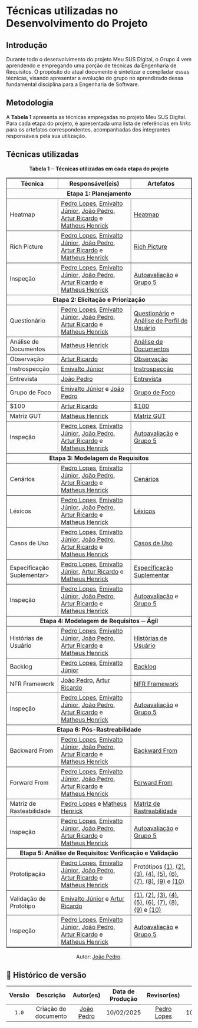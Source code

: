 # Técnicas utilizadas no Desenvolvimento do Projeto

## Introdução

Durante todo o desenvolvimento do projeto Meu SUS Digital, o Grupo 4 vem aprendendo e empregando uma porção de técnicas da Engenharia de Requisitos. O propósito do atual documento é sintetizar e compiladar essas técnicas, visando apresentar a evolução do grupo no aprendizado dessa fundamental disciplina para a Engenharia de Software.

## Metodologia

A **Tabela 1** apresenta as técnicas empregadas no projeto Meu SUS Digital. Para cada etapa do projeto, é apresentada uma lista de referências em *links* para os artefatos correspondentes, acompanhadas dos integrantes responsáveis pela sua utilização.

## Técnicas utilizadas

<div align="center">
    <p><strong>Tabela 1 ─ Técnicas utilizadas em cada etapa do projeto</strong></p>
</div>

<center>

<table border="1">
    <thead>
        <th>Técnica</th>
        <th>Responsável(eis)</th>
        <th>Artefatos</th>
    </thead>
    <tbody>
        <tr>
            <td colspan="3" style="text-align: center; font-weight: bold;">Etapa 1: Planejamento</td>
        </tr>
        <tr>
            <td>Heatmap</td>
            <td>
                <a href="https://github.com/pLopess">Pedro Lopes</a>, <a href="https://github.com/EmivaltoJrr">Emivalto Júnior</a>, <a href="https://github.com/JoosPerro">João Pedro</a>, <a href="https://github.com/algorithmorphic">Artur Ricardo</a> e <a href="https://github.com/MatheusHenrickSantos">Matheus Henrick</a>
            </td>
            <td><a href="../../planejamento/heatmap">Heatmap</a></td>
        </tr>
        <tr>
            <td>Rich Picture</td>
            <td>
                <a href="https://github.com/pLopess">Pedro Lopes</a>, <a href="https://github.com/EmivaltoJrr">Emivalto Júnior</a>, <a href="https://github.com/JoosPerro">João Pedro</a>, <a href="https://github.com/algorithmorphic">Artur Ricardo</a> e <a href="https://github.com/MatheusHenrickSantos">Matheus Henrick</a>
            </td>
            <td><a href="../../planejamento/apps-avaliados">Rich Picture</a></td>
        </tr>
        <tr>
            <td>Inspeção</td>
            <td>
                <a href="https://github.com/pLopess">Pedro Lopes</a>, <a href="https://github.com/EmivaltoJrr">Emivalto Júnior</a>, <a href="https://github.com/JoosPerro">João Pedro</a>, <a href="https://github.com/algorithmorphic">Artur Ricardo</a> e <a href="https://github.com/MatheusHenrickSantos">Matheus Henrick</a>
            </td>
            <td><a href="../verificacao/grupo4/entrega1/entrega1">Autoavaliação</a> e <a href="../verificacao/grupo5/entrega1/entrega1g5">Grupo 5</a></td>
        </tr>
        <tr>
            <td colspan="3" style="text-align: center; font-weight: bold;">Etapa 2: Elicitação e Priorização</td>
        </tr>
        <tr>
            <td>Questionário</td>
            <td>
                <a href="https://github.com/pLopess">Pedro Lopes</a>, <a href="https://github.com/EmivaltoJrr">Emivalto Júnior</a>, <a href="https://github.com/JoosPerro">João Pedro</a>, <a href="https://github.com/algorithmorphic">Artur Ricardo</a> e <a href="https://github.com/MatheusHenrickSantos">Matheus Henrick</a>
            </td>
            <td>
                <a href="../../elicitacao/analise-perfil-usuario/questionario">Questionário</a> e <a href="../../elicitacao/analise-perfil-usuario/perfil-usuario">Análise de Perfil de Usuário</a>
            </td>
        </tr>
        <tr>
            <td>Análise de Documentos</td>
            <td><a href="https://github.com/MatheusHenrickSantos">Matheus Henrick</a></td>
            <td><a href="../../elicitacao/tecnicas/analise-de-documentos">Análise de Documentos</a></td>
        </tr>
        <tr>
            <td>Observação</td>
            <td><a href="https://github.com/algorithmorphic">Artur Ricardo</a></td>
            <td><a href="../../elicitacao/tecnicas/observacao">Observação</a></td>
        </tr>
        <tr>
            <td>Instrospecção</td>
            <td>
                <a href="https://github.com/EmivaltoJrr">Emivalto Júnior</a>
            </td>
            <td><a href="../../elicitacao/tecnicas/introspeccao">Instrospecção</a></td>
        </tr>
        <tr>
            <td>Entrevista</td>
            <td>
                <a href="https://github.com/JoosPerro">João Pedro</a>
            </td>
            <td><a href="../../elicitacao/tecnicas/entrevista">Entrevista</a></td>
        </tr>
        <tr>
            <td>Grupo de Foco</td>
            <td>
                <a href="https://github.com/EmivaltoJrr">Emivalto Júnior</a> e <a href="https://github.com/JoosPerro">João Pedro</a>
            </td>
            <td><a href="../../elicitacao/tecnicas/grupo-de-foco">Grupo de Foco</a></td>
        </tr>
        <tr>
            <td>$100</td>
            <td><a href="https://github.com/algorithmorphic">Artur Ricardo</a></td>
            <td><a href="../../elicitacao/priorizacao/$100">$100</a></td>
        </tr>
        <tr>
            <td>Matriz GUT</td>
            <td><a href="https://github.com/MatheusHenrickSantos">Matheus Henrick</a></td>
            <td><a href="../../elicitacao/priorizacao/matriz-gut">Matriz GUT</a></td>
        </tr>
        <tr>
        <tr>
            <td>Inspeção</td>
            <td>
                <a href="https://github.com/pLopess">Pedro Lopes</a>, <a href="https://github.com/EmivaltoJrr">Emivalto Júnior</a>, <a href="https://github.com/JoosPerro">João Pedro</a>, <a href="https://github.com/algorithmorphic">Artur Ricardo</a> e <a href="https://github.com/MatheusHenrickSantos">Matheus Henrick</a>
            </td>
            <td><a href="../verificacao/grupo4/entrega1/entrega2">Autoavaliação</a> e <a href="../verificacao/grupo5/entrega1/entrega2g5">Grupo 5</a></td>
        </tr>
            <td colspan="3" style="text-align: center; font-weight: bold;">Etapa 3: Modelagem de Requisitos</td>
        </tr>
        <tr>
            <td>Cenários</td>
            <td>
                <a href="https://github.com/pLopess">Pedro Lopes</a>, <a href="https://github.com/EmivaltoJrr">Emivalto Júnior</a>, <a href="https://github.com/JoosPerro">João Pedro</a>, <a href="https://github.com/algorithmorphic">Artur Ricardo</a> e <a href="https://github.com/MatheusHenrickSantos">Matheus Henrick</a>
            </td>
            <td><a href="../../modelagem/cenarios">Cenários</a></td>
        </tr>
        <tr>
            <td>Léxicos</td>
            <td>
                <a href="https://github.com/pLopess">Pedro Lopes</a>, <a href="https://github.com/EmivaltoJrr">Emivalto Júnior</a>, <a href="https://github.com/JoosPerro">João Pedro</a>, <a href="https://github.com/algorithmorphic">Artur Ricardo</a> e <a href="https://github.com/MatheusHenrickSantos">Matheus Henrick</a>
            </td>
            <td><a href="../../modelagem/lexicos">Léxicos</a></td>
        </tr>
        <tr>
            <td>Casos de Uso</td>
            <td>
                <a href="https://github.com/pLopess">Pedro Lopes</a>, <a href="https://github.com/EmivaltoJrr">Emivalto Júnior</a>, <a href="https://github.com/JoosPerro">João Pedro</a>, <a href="https://github.com/algorithmorphic">Artur Ricardo</a> e <a href="https://github.com/MatheusHenrickSantos">Matheus Henrick</a>
            </td>
            <td><a href="../../modelagem/caso-de-uso">Casos de Uso</a></td>
        </tr>
        <tr>
            <td>Especificação Suplementar></td>
            <td>
                <a href="https://github.com/pLopess">Pedro Lopes</a>, <a href="https://github.com/EmivaltoJrr">Emivalto Júnior</a>, <a href="https://github.com/algorithmorphic">Artur Ricardo</a> e <a href="https://github.com/MatheusHenrickSantos">Matheus Henrick</a>
            </td>
            <td><a href="../../modelagem/especificacao-suplementar">Especificação Suplementar</a</td>
        </tr>
        <tr>
            <td>Inspeção</td>
            <td>
                <a href="https://github.com/pLopess">Pedro Lopes</a>, <a href="https://github.com/EmivaltoJrr">Emivalto Júnior</a>, <a href="https://github.com/JoosPerro">João Pedro</a>, <a href="https://github.com/algorithmorphic">Artur Ricardo</a> e <a href="https://github.com/MatheusHenrickSantos">Matheus Henrick</a>
            </td>
            <td><a href="../verificacao/grupo4/entrega1/entrega3">Autoavaliação</a> e <a href="../verificacao/grupo5/entrega1/entrega3g5">Grupo 5</a></td>
        </tr>
        <tr>
            <td colspan="3" style="text-align: center; font-weight: bold;">Etapa 4: Modelagem de Requisitos ─ Ágil</td>
        </tr>
        <tr>
            <td>Histórias de Usuário</td>
            <td>
                <a href="https://github.com/pLopess">Pedro Lopes</a>, <a href="https://github.com/EmivaltoJrr">Emivalto Júnior</a>, <a href="https://github.com/JoosPerro">João Pedro</a>, <a href="https://github.com/algorithmorphic">Artur Ricardo</a> e <a href="https://github.com/MatheusHenrickSantos">Matheus Henrick</a>
            </td>
            <td><a href="../../modelagem-agil/historias-de-usuario">Histórias de Usuário</a></td>
        </tr>
        <tr>
            <td>Backlog</td>
            <td>
                <a href="https://github.com/pLopess">Pedro Lopes</a>, <a href="https://github.com/EmivaltoJrr">Emivalto Júnior</a>
            </td>
            <td><a href="../../modelagem-agil/backlog">Backlog</a></td>
        </tr>
        <tr>
            <td>NFR Framework</td>
            <td>
                <a href="https://github.com/JoosPerro">João Pedro</a>, <a href="https://github.com/algorithmorphic">Artur Ricardo</a>
            </td>
            <td><a href="../../modelagem-agil/nfr-framework">NFR Framework</a></td>
        </tr>
        <tr>
            <td>Inspeção</td>
            <td>
                <a href="https://github.com/pLopess">Pedro Lopes</a>, <a href="https://github.com/EmivaltoJrr">Emivalto Júnior</a>, <a href="https://github.com/JoosPerro">João Pedro</a>, <a href="https://github.com/algorithmorphic">Artur Ricardo</a> e <a href="https://github.com/MatheusHenrickSantos">Matheus Henrick</a>
            </td>
            <td><a href="../verificacao/grupo4/entrega1/entrega4">Autoavaliação</a> e <a href="../verificacao/grupo5/entrega1/entrega4g5">Grupo 5</a></td>
        </tr>
        <tr>
            <td colspan="3" style="text-align: center; font-weight: bold;">Etapa 6: Pós-Rastreabilidade</td>
        </tr>
        <tr>
            <td>Backward From</td>
            <td>
                <a href="https://github.com/pLopess">Pedro Lopes</a>, <a href="https://github.com/EmivaltoJrr">Emivalto Júnior</a>, <a href="https://github.com/JoosPerro">João Pedro</a>, <a href="https://github.com/algorithmorphic">Artur Ricardo</a> e <a href="https://github.com/MatheusHenrickSantos">Matheus Henrick</a>
            </td>
            <td><a href="../../pos-rastreabilidade/backward-from">Backward From</a></td>
        </tr>
        <tr>
            <td>Forward From</td>
            <td>
                <a href="https://github.com/pLopess">Pedro Lopes</a>, <a href="https://github.com/EmivaltoJrr">Emivalto Júnior</a>, <a href="https://github.com/JoosPerro">João Pedro</a>, <a href="https://github.com/algorithmorphic">Artur Ricardo</a> e <a href="https://github.com/MatheusHenrickSantos">Matheus Henrick</a>
            </td>
            <td><a href="../../pos-rastreabilidade/forward-from">Forward From</a></td>
        </tr>
        <tr>
            <td>Matriz de Rasteabilidade</td>
            <td>
                <a href="https://github.com/pLopess">Pedro Lopes</a> e <a href="https://github.com/MatheusHenrickSantos">Matheus Henrick</a>
            </td>
            <td><a href="../../pos-rastreabilidade/matriz-de-rastreabilidade">Matriz de Rastreabilidade</a></td>
        </tr>
        <tr>
        <tr>
            <td>Inspeção</td>
            <td>
                <a href="https://github.com/pLopess">Pedro Lopes</a>, <a href="https://github.com/EmivaltoJrr">Emivalto Júnior</a>, <a href="https://github.com/JoosPerro">João Pedro</a>, <a href="https://github.com/algorithmorphic">Artur Ricardo</a> e <a href="https://github.com/MatheusHenrickSantos">Matheus Henrick</a>
            </td>
            <td><a href="../verificacao/grupo4/entrega1/entrega5">Autoavaliação</a> e <a href="../verificacao/grupo5/entrega1/entrega5g5">Grupo 5</a></td>
        </tr>
            <td colspan="3" style="text-align: center; font-weight: bold;">Etapa 5: Análise de Requisitos: Verificação e Validação</td>
        </tr>
        <tr>
            <td>Prototipação</td>
            <td>
                <a href="https://github.com/pLopess">Pedro Lopes</a>, <a href="https://github.com/EmivaltoJrr">Emivalto Júnior</a>, <a href="https://github.com/JoosPerro">João Pedro</a>, <a href="https://github.com/algorithmorphic">Artur Ricardo</a> e <a href="https://github.com/MatheusHenrickSantos">Matheus Henrick</a>
            </td>
            <td>
                Protótipos
                <a href="../validacao/prototipo-de-alta-fidelidade-rf58.md">(1)</a>,
                <a href="../validacao/prototipo-de-alta-fidelidade-rf60.md">(2)</a>,
                <a href="../validacao/prototipo-de-alta-fidelidade-rf62.md">(3)</a>,
                <a href="../validacao/prototipo-de-alta-fidelidade-rf66.md">(4)</a>,
                <a href="../validacao/prototipo-de-alta-fidelidade-rf67.md">(5)</a>,
                <a href="../validacao/prototipo-de-alta-fidelidade-rf68.md">(6)</a>,
                <a href="../validacao/prototipo-de-alta-fidelidade-rf71.md">(7)</a>,
                <a href="../validacao/prototipo-de-alta-fidelidade-rf72_e_73.md">(8)</a>,
                <a href="../validacao/prototipo-de-alta-fidelidade-rf74.md">(9)</a> e 
                <a href="../validacao/prototipo-de-alta-fidelidade-rf75.md">(10)</a>
            </td>
        </tr>
        <tr>
            <td>Validação de Protótipo</td>
            <td>
                <a href="https://github.com/EmivaltoJrr">Emivalto Júnior</a> e <a href="https://github.com/algorithmorphic">Artur Ricardo</a>
            </td>
            <td>
                <a href="../validacao/prototipo-de-alta-fidelidade-rf58.md">(1)</a>,
                <a href="../validacao/prototipo-de-alta-fidelidade-rf60.md">(2)</a>,
                <a href="../validacao/prototipo-de-alta-fidelidade-rf62.md">(3)</a>,
                <a href="../validacao/prototipo-de-alta-fidelidade-rf66.md">(4)</a>,
                <a href="../validacao/prototipo-de-alta-fidelidade-rf67.md">(5)</a>,
                <a href="../validacao/prototipo-de-alta-fidelidade-rf68.md">(6)</a>,
                <a href="../validacao/prototipo-de-alta-fidelidade-rf71.md">(7)</a>,
                <a href="../validacao/prototipo-de-alta-fidelidade-rf72_e_73.md">(8)</a>,
                <a href="../validacao/prototipo-de-alta-fidelidade-rf74.md">(9)</a> e 
                <a href="../validacao/prototipo-de-alta-fidelidade-rf75.md">(10)</a>
            </td>
        </tr>
        <tr>
            <td>Inspeção</td>
            <td>
                <a href="https://github.com/pLopess">Pedro Lopes</a>, <a href="https://github.com/EmivaltoJrr">Emivalto Júnior</a>, <a href="https://github.com/JoosPerro">João Pedro</a>, <a href="https://github.com/algorithmorphic">Artur Ricardo</a> e <a href="https://github.com/MatheusHenrickSantos">Matheus Henrick</a>
            </td>
            <td><a href="../verificacao/grupo4/entrega1/entrega6">Autoavaliação</a> e <a href="../verificacao/grupo5/entrega1/entrega6g5">Grupo 5</a></td>
        </tr>
    </tbody>
</table>

</center>

<div align="center">
    <p>Autor: <a href="https://github.com/JoosPerro">João Pedro</a>.</p>
</div>

## 📑 Histórico de versão
| Versão | Descrição | Autor(es) | Data de Produção | Revisor(es) | Data de Revisão |   
|:------:|:-------------------------------:|:--------------:|:--------------:|:-------------:|:---------------------:|
|  `1.0`  | Criação do documento |[João Pedro](https://github.com/JoosPerro)| 10/02/2025  | [Pedro Lopes](https://github.com/pLopess) | 10/02/2025 |
